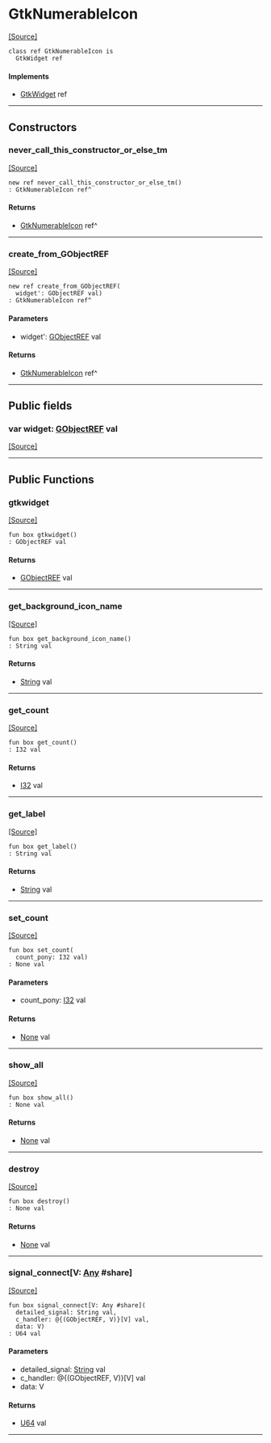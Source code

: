# GtkNumerableIcon
<span class="source-link">[[Source]](src/gtk3/GtkNumerableIcon.md#L6)</span>
```pony
class ref GtkNumerableIcon is
  GtkWidget ref
```

#### Implements

* [GtkWidget](gtk3-GtkWidget.md) ref

---

## Constructors

### never_call_this_constructor_or_else_tm
<span class="source-link">[[Source]](src/gtk3/GtkNumerableIcon.md#L10)</span>


```pony
new ref never_call_this_constructor_or_else_tm()
: GtkNumerableIcon ref^
```

#### Returns

* [GtkNumerableIcon](gtk3-GtkNumerableIcon.md) ref^

---

### create_from_GObjectREF
<span class="source-link">[[Source]](src/gtk3/GtkNumerableIcon.md#L13)</span>


```pony
new ref create_from_GObjectREF(
  widget': GObjectREF val)
: GtkNumerableIcon ref^
```
#### Parameters

*   widget': [GObjectREF](gtk3-..-gobject-GObjectREF.md) val

#### Returns

* [GtkNumerableIcon](gtk3-GtkNumerableIcon.md) ref^

---

## Public fields

### var widget: [GObjectREF](gtk3-..-gobject-GObjectREF.md) val
<span class="source-link">[[Source]](src/gtk3/GtkNumerableIcon.md#L7)</span>



---

## Public Functions

### gtkwidget
<span class="source-link">[[Source]](src/gtk3/GtkNumerableIcon.md#L9)</span>


```pony
fun box gtkwidget()
: GObjectREF val
```

#### Returns

* [GObjectREF](gtk3-..-gobject-GObjectREF.md) val

---

### get_background_icon_name
<span class="source-link">[[Source]](src/gtk3/GtkNumerableIcon.md#L26)</span>


```pony
fun box get_background_icon_name()
: String val
```

#### Returns

* [String](builtin-String.md) val

---

### get_count
<span class="source-link">[[Source]](src/gtk3/GtkNumerableIcon.md#L31)</span>


```pony
fun box get_count()
: I32 val
```

#### Returns

* [I32](builtin-I32.md) val

---

### get_label
<span class="source-link">[[Source]](src/gtk3/GtkNumerableIcon.md#L34)</span>


```pony
fun box get_label()
: String val
```

#### Returns

* [String](builtin-String.md) val

---

### set_count
<span class="source-link">[[Source]](src/gtk3/GtkNumerableIcon.md#L54)</span>


```pony
fun box set_count(
  count_pony: I32 val)
: None val
```
#### Parameters

*   count_pony: [I32](builtin-I32.md) val

#### Returns

* [None](builtin-None.md) val

---

### show_all
<span class="source-link">[[Source]](src/gtk3/GtkWidget.md#L4)</span>


```pony
fun box show_all()
: None val
```

#### Returns

* [None](builtin-None.md) val

---

### destroy
<span class="source-link">[[Source]](src/gtk3/GtkWidget.md#L10)</span>


```pony
fun box destroy()
: None val
```

#### Returns

* [None](builtin-None.md) val

---

### signal_connect\[V: [Any](builtin-Any.md) #share\]
<span class="source-link">[[Source]](src/gtk3/GtkWidget.md#L13)</span>


```pony
fun box signal_connect[V: Any #share](
  detailed_signal: String val,
  c_handler: @{(GObjectREF, V)}[V] val,
  data: V)
: U64 val
```
#### Parameters

*   detailed_signal: [String](builtin-String.md) val
*   c_handler: @{(GObjectREF, V)}[V] val
*   data: V

#### Returns

* [U64](builtin-U64.md) val

---

